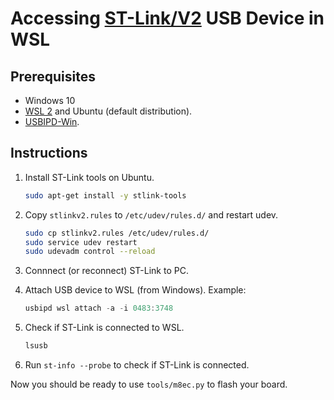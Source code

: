 # Accessing [ST-Link/V2](https://www.st.com/en/development-tools/st-link-v2.html) USB Device in WSL

## Prerequisites

-   Windows 10
-   [WSL 2](https://learn.microsoft.com/en-us/windows/wsl/install) and Ubuntu (default distribution).
-   [USBIPD-Win](https://github.com/dorssel/usbipd-win/wiki/WSL-support).

## Instructions

1. Install ST-Link tools on Ubuntu.

    ```bash
    sudo apt-get install -y stlink-tools
    ```

1. Copy `stlinkv2.rules` to `/etc/udev/rules.d/` and restart udev.

    ```bash
    sudo cp stlinkv2.rules /etc/udev/rules.d/
    sudo service udev restart
    sudo udevadm control --reload
    ```

1. Connnect (or reconnect) ST-Link to PC.

1. Attach USB device to WSL (from Windows). Example:

    ```powershell
    usbipd wsl attach -a -i 0483:3748
    ```

1. Check if ST-Link is connected to WSL.

    ```bash
    lsusb
    ```

1. Run `st-info --probe` to check if ST-Link is connected.

Now you should be ready to use `tools/m8ec.py` to flash your board.
